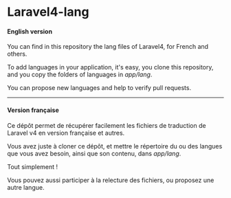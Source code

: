 Laravel4-lang
=============

#### English version

You can find in this repository the lang files of Laravel4, for French and others.

To add languages in your application, it's easy, you clone this repository, and you copy the folders of languages in *app/lang*.

You can propose new languages and help to verify pull requests.

---

#### Version française

Ce dépôt permet de récupérer facilement les fichiers de traduction de Laravel v4 en version française et autres.

Vous avez juste à cloner ce dépôt, et mettre le répertoire du ou des langues que vous avez besoin, ainsi que son contenu, dans *app/lang*.

Tout simplement !

Vous pouvez aussi participer à la relecture des fichiers, ou proposez une autre langue.